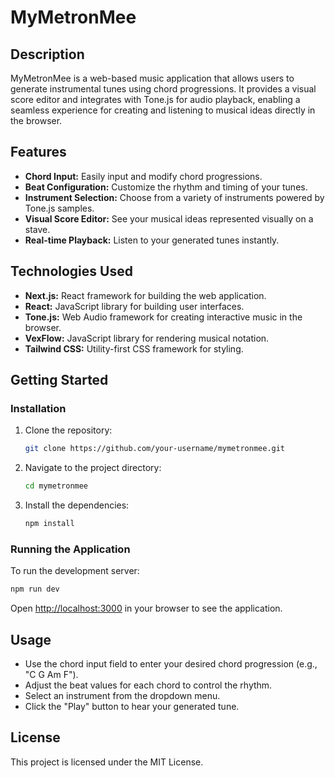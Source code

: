 # MyMetronMee

## Description
MyMetronMee is a web-based music application that allows users to generate instrumental tunes using chord progressions. It provides a visual score editor and integrates with Tone.js for audio playback, enabling a seamless experience for creating and listening to musical ideas directly in the browser.

## Features
- **Chord Input:** Easily input and modify chord progressions.
- **Beat Configuration:** Customize the rhythm and timing of your tunes.
- **Instrument Selection:** Choose from a variety of instruments powered by Tone.js samples.
- **Visual Score Editor:** See your musical ideas represented visually on a stave.
- **Real-time Playback:** Listen to your generated tunes instantly.

## Technologies Used
- **Next.js:** React framework for building the web application.
- **React:** JavaScript library for building user interfaces.
- **Tone.js:** Web Audio framework for creating interactive music in the browser.
- **VexFlow:** JavaScript library for rendering musical notation.
- **Tailwind CSS:** Utility-first CSS framework for styling.

## Getting Started

### Installation
1. Clone the repository:
   ```bash
   git clone https://github.com/your-username/mymetronmee.git
   ```
2. Navigate to the project directory:
   ```bash
   cd mymetronmee
   ```
3. Install the dependencies:
   ```bash
   npm install
   ```

### Running the Application
To run the development server:
```bash
npm run dev
```
Open [http://localhost:3000](http://localhost:3000) in your browser to see the application.

## Usage
- Use the chord input field to enter your desired chord progression (e.g., "C G Am F").
- Adjust the beat values for each chord to control the rhythm.
- Select an instrument from the dropdown menu.
- Click the "Play" button to hear your generated tune.

## License
This project is licensed under the MIT License.